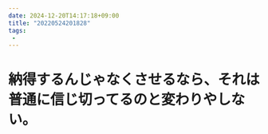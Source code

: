 ```yaml
---
date: 2024-12-20T14:17:18+09:00
title: "20220524201828"
tags:
 -
---
```


# 納得するんじゃなくさせるなら、それは普通に信じ切ってるのと変わりやしない。

